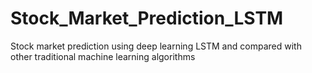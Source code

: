 # Stock_Market_Prediction_LSTM
Stock market prediction using deep learning LSTM and compared with other traditional machine learning algorithms
